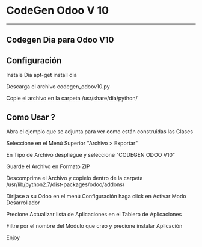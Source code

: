 # CodeGen Odoo V 10
---------------------
<strong>Codegen Dia para Odoo V10</strong>
---------------------
<strong>Configuración</strong>
---------------------
Instale Dia apt-get install dia

Descarga el archivo codegen_odoov10.py

Copie el archivo en la carpeta /usr/share/dia/python/

<strong>Como Usar ?</strong>
---------------------

Abra el ejemplo que se adjunta para ver como están construidas las Clases

Seleccione en el Menú Superior "Archivo > Exportar"

En Tipo de Archivo despliegue y seleccione "CODEGEN ODOO V10"

Guarde el Archivo en Formato ZIP

Descomprima el Archivo y copielo dentro de la carpeta /usr/lib/python2.7/dist-packages/odoo/addons/

Dirijase a su Odoo en el menú Configuración haga click en Activar Modo Desarrollador

Precione Actualizar lista de Aplicaciones en el Tablero de Aplicaciones

Filtre por el nombre del Módulo que creo y precione instalar Aplicación

Enjoy
